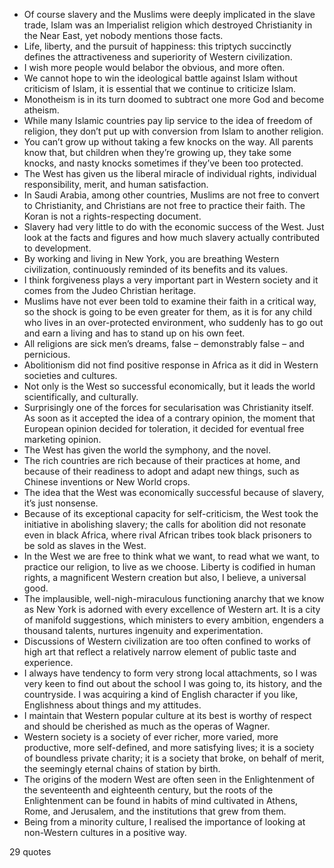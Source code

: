  - Of course slavery and the Muslims were deeply implicated in the slave trade, Islam was an Imperialist religion which destroyed Christianity in the Near East, yet nobody mentions those facts.
 - Life, liberty, and the pursuit of happiness: this triptych succinctly defines the attractiveness and superiority of Western civilization.
 - I wish more people would belabor the obvious, and more often.
 - We cannot hope to win the ideological battle against Islam without criticism of Islam, it is essential that we continue to criticize Islam.
 - Monotheism is in its turn doomed to subtract one more God and become atheism.
 - While many Islamic countries pay lip service to the idea of freedom of religion, they don’t put up with conversion from Islam to another religion.
 - You can’t grow up without taking a few knocks on the way. All parents know that, but children when they’re growing up, they take some knocks, and nasty knocks sometimes if they’ve been too protected.
 - The West has given us the liberal miracle of individual rights, individual responsibility, merit, and human satisfaction.
 - In Saudi Arabia, among other countries, Muslims are not free to convert to Christianity, and Christians are not free to practice their faith. The Koran is not a rights-respecting document.
 - Slavery had very little to do with the economic success of the West. Just look at the facts and figures and how much slavery actually contributed to development.
 - By working and living in New York, you are breathing Western civilization, continuously reminded of its benefits and its values.
 - I think forgiveness plays a very important part in Western society and it comes from the Judeo Christian heritage.
 - Muslims have not ever been told to examine their faith in a critical way, so the shock is going to be even greater for them, as it is for any child who lives in an over-protected environment, who suddenly has to go out and earn a living and has to stand up on his own feet.
 - All religions are sick men’s dreams, false – demonstrably false – and pernicious.
 - Abolitionism did not find positive response in Africa as it did in Western societies and cultures.
 - Not only is the West so successful economically, but it leads the world scientifically, and culturally.
 - Surprisingly one of the forces for secularisation was Christianity itself. As soon as it accepted the idea of a contrary opinion, the moment that European opinion decided for toleration, it decided for eventual free marketing opinion.
 - The West has given the world the symphony, and the novel.
 - The rich countries are rich because of their practices at home, and because of their readiness to adopt and adapt new things, such as Chinese inventions or New World crops.
 - The idea that the West was economically successful because of slavery, it’s just nonsense.
 - Because of its exceptional capacity for self-criticism, the West took the initiative in abolishing slavery; the calls for abolition did not resonate even in black Africa, where rival African tribes took black prisoners to be sold as slaves in the West.
 - In the West we are free to think what we want, to read what we want, to practice our religion, to live as we choose. Liberty is codified in human rights, a magnificent Western creation but also, I believe, a universal good.
 - The implausible, well-nigh-miraculous functioning anarchy that we know as New York is adorned with every excellence of Western art. It is a city of manifold suggestions, which ministers to every ambition, engenders a thousand talents, nurtures ingenuity and experimentation.
 - Discussions of Western civilization are too often confined to works of high art that reflect a relatively narrow element of public taste and experience.
 - I always have tendency to form very strong local attachments, so I was very keen to find out about the school I was going to, its history, and the countryside. I was acquiring a kind of English character if you like, Englishness about things and my attitudes.
 - I maintain that Western popular culture at its best is worthy of respect and should be cherished as much as the operas of Wagner.
 - Western society is a society of ever richer, more varied, more productive, more self-defined, and more satisfying lives; it is a society of boundless private charity; it is a society that broke, on behalf of merit, the seemingly eternal chains of station by birth.
 - The origins of the modern West are often seen in the Enlightenment of the seventeenth and eighteenth century, but the roots of the Enlightenment can be found in habits of mind cultivated in Athens, Rome, and Jerusalem, and the institutions that grew from them.
 - Being from a minority culture, I realised the importance of looking at non-Western cultures in a positive way.

29 quotes